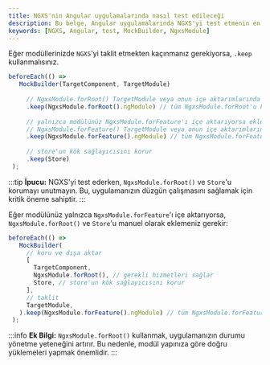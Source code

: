 ```yaml
---
title: NGXS'nin Angular uygulamalarında nasıl test edileceği
description: Bu belge, Angular uygulamalarında NGXS'yi test etmenin en iyi yöntemlerini ve uygulamaları açıklamaktadır. NGXS, yönetim sağlamak için etkili bir araçtır ve doğru test yöntemleri ile kullanılmalıdır.
keywords: [NGXS, Angular, test, MockBuilder, NgxsModule]
---
```


Eğer modüllerinizde `NGXS`'yi taklit etmekten kaçınmanız gerekiyorsa, `.keep` kullanmalısınız.

```ts
beforeEach(() =>
   MockBuilder(TargetComponent, TargetModule)
     
     // NgxsModule.forRoot() TargetModule veya onun içe aktarımlarında çağrılır 
     .keep(NgxsModule.forRoot().ngModule) // tüm NgxsModule.forRoot'u korur
     
     // yalnızca modülünüz NgxsModule.forFeature'ı içe aktarıyorsa ekleyin
     // NgxsModule.forFeature() TargetModule veya onun içe aktarımlarında çağrılır
     .keep(NgxsModule.forFeature().ngModule) // tüm NgxsModule.forFeature'ı korur
     
     // store'un kök sağlayıcısını korur
     .keep(Store)
 );
```

:::tip
**İpucu:** NGXS'yi test ederken, `NgxsModule.forRoot()` ve `Store`'u korumayı unutmayın. Bu, uygulamanızın düzgün çalışmasını sağlamak için kritik öneme sahiptir.
:::

Eğer modülünüz yalnızca `NgxsModule.forFeature`'ı içe aktarıyorsa, `NgxsModule.forRoot()` ve `Store`'u manuel olarak eklemeniz gerekir:

```ts
beforeEach(() =>
   MockBuilder(
     // koru ve dışa aktar
     [
       TargetComponent,
       NgxsModule.forRoot(), // gerekli hizmetleri sağlar
       Store, // store'un kök sağlayıcısını korur
     ],
     // taklit
     TargetModule,
   ).keep(NgxsModule.forFeature().ngModule) // tüm NgxsModule.forFeature'ı korur
 );
```

:::info
**Ek Bilgi:** `NgxsModule.forRoot()` kullanmak, uygulamanızın durumu yönetme yeteneğini artırır. Bu nedenle, modül yapınıza göre doğru yüklemeleri yapmak önemlidir.
:::
